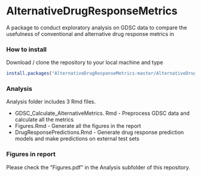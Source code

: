 # AlternativeDrugResponseMetrics
A package to conduct exploratory analysis on GDSC data to compare the usefulness of conventional and alternative drug response metrics in 

### How to install

Download / clone the repository to your local machine and type

```R
install.packages("AlternativeDrugResponseMetrics-master/AlternativeDrugResponseMetrics/",repos=NULL,type = "source")
```

### Analysis
Analysis folder includes 3 Rmd files.
* GDSC_Calculate_AlternativeMetrics. Rmd - Preprocess GDSC data and calculate all the metrics
* Figures.Rmd - Generate all the figures in the report
* DrugResponsePredictions.Rmd - Generate drug response prediction models and make predictions on external test sets

### Figures in report
Please check the "Figures.pdf" in the Analysis subfolder of this repository.
